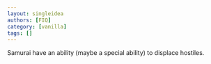 ```yaml
---
layout: singleidea
authors: [FIQ]
category: [vanilla]
tags: []
---
```

Samurai have an ability (maybe a special ability) to displace hostiles.
